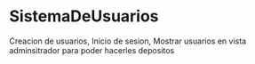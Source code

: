 # SistemaDeUsuarios
 Creacion de usuarios, Inicio de sesion, Mostrar usuarios en vista adminsitrador para poder hacerles depositos

